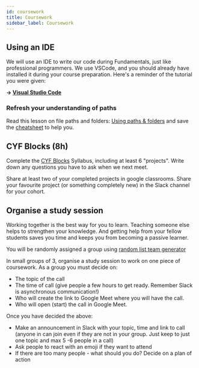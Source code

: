 ```yaml
---
id: coursework
title: Coursework
sidebar_label: Coursework
---
```


## Using an IDE

We will use an IDE to write our code during Fundamentals, just like professional programmers. We use VSCode, and you should already have installed it during your course preparation. Here's a reminder of the tutorial you were given:

**&rarr; [Visual Studio Code](https://www.codecademy.com/article/visual-studio-code)**

### Refresh your understanding of paths

Read this lesson on file paths and folders: [Using paths & folders](https://learn-the-web.algonquindesign.ca/topics/paths-folders/) and save the [cheatsheet](https://learn-the-web.algonquindesign.ca/topics/naming-paths-cheat-sheet/) to help you.

## CYF Blocks (8h)

Complete the [CYF Blocks](https://blocks.codeyourfuture.io) Syllabus, including at least 6 "projects". Write down any questions you have to ask when we next meet.

Share at least two of your completed projects in google classrooms. Share your favourite project (or something completely new) in the Slack channel for your cohort.

## Organise a study session

Working together is the best way for you to learn. Teaching someone else helps to strengthen your knowledge. And getting help from your fellow students saves you time and keeps you from becoming a passive learner.

You will be randomly assigned a group using [random list team generator](https://www.randomlists.com/team-generator)

In small groups of 3, organise a study session to work on one piece of coursework. As a group you must decide on:

- The topic of the call
- The time of call (give people a few hours to get ready. Remember Slack is asynchronous communication!)
- Who will create the link to Google Meet where you will have the call.
- Who will open (start) the call in Google Meet.

Once you have decided the above:

- Make an announcement in Slack with your topic, time and link to call (anyone in can join even if they are not in your group. Just keep to just one topic and max 5 -6 people in a call)
- Ask people to react with an emoji if they want to attend
- If there are too many people - what should you do? Decide on a plan of action
